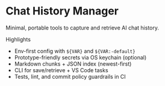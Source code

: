 # Chat History Manager

Minimal, portable tools to capture and retrieve AI chat history.

Highlights

- Env-first config with `${VAR}` and `${VAR:-default}`
- Prototype-friendly secrets via OS keychain (optional)
- Markdown chunks + JSON index (newest-first)
- CLI for save/retrieve + VS Code tasks
- Tests, lint, and commit policy guardrails in CI

